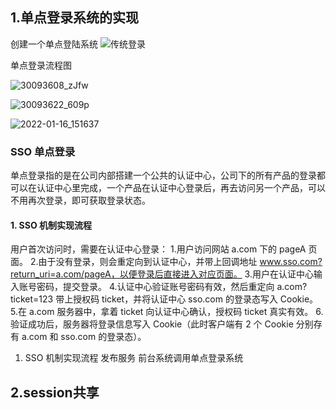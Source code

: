 ## 1.单点登录系统的实现
  创建一个单点登陆系统
  ![传统登录](https://user-images.githubusercontent.com/48615126/149646008-e4837acc-afe1-43dc-960f-3cdf56d143ef.png)

单点登录流程图

  ![30093608_zJfw](https://user-images.githubusercontent.com/48615126/149646326-d29c4a20-1ceb-47f2-b024-71e85929bc4e.png)

  ![30093622_609p](https://user-images.githubusercontent.com/48615126/149646329-74ef6900-cac4-45a3-b98b-128b04ece4f3.png)
  
![2022-01-16_151637](https://user-images.githubusercontent.com/48615126/149649600-ce7336c3-0f81-4d98-8bf7-0f808a20d425.png)


  ### SSO 单点登录
   单点登录指的是在公司内部搭建一个公共的认证中心，公司下的所有产品的登录都可以在认证中心里完成，一个产品在认证中心登录后，再去访问另一个产品，可以不用再次登录，即可获取登录状态。
  #### 1. SSO 机制实现流程
  用户首次访问时，需要在认证中心登录：
 1.用户访问网站 a.com 下的 pageA 页面。
 2.由于没有登录，则会重定向到认证中心，并带上回调地址 www.sso.com?return_uri=a.com/pageA，以便登录后直接进入对应页面。
 3.用户在认证中心输入账号密码，提交登录。
 4.认证中心验证账号密码有效，然后重定向 a.com?ticket=123 带上授权码 ticket，并将认证中心 sso.com 的登录态写入 Cookie。
 5.在 a.com 服务器中，拿着 ticket 向认证中心确认，授权码 ticket 真实有效。
 6.验证成功后，服务器将登录信息写入 Cookie（此时客户端有 2 个 Cookie 分别存有 a.com 和 sso.com 的登录态）。
  
1. SSO 机制实现流程
  发布服务
  前台系统调用单点登录系统
  
## 2.session共享



